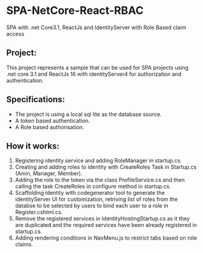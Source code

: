 # SPA-NetCore-React-RBAC
SPA with .net Core3.1, ReactJs and IdentityServer with Role Based claim access

## Project:

This project represents a sample that can be used for SPA projects using .net core 3.1 and ReactJs 16 with identityServer4 for authorization and authentication.

## Specifications:

* The project is using a local sql lite as the database source.
* A token based authentication.
* A Role based authorisation.

## How it works:

1. Registering identity service and adding RoleManager in startup.cs.
2. Creating and adding roles to identity with CreateRoles Task in Startup.cs (Amin, Manager, Member).
3. Adding the role to the token via the class ProfileService.cs and then calling the task CreateRoles in configure method in startup.cs.
4. Scaffolding identity with codegenerator tool to generate the identityServer UI for customization, retriving list of roles from the databse to be selected by users to bind each user to a role in Register.cshtml.cs.
5. Remove the registered services in IdentityHostingStartup.cs as it they are duplicated and the required services have been already registered in startup.cs.
6. Adding rendering conditions in NavMenu.js to restrict tabs based on role claims.





